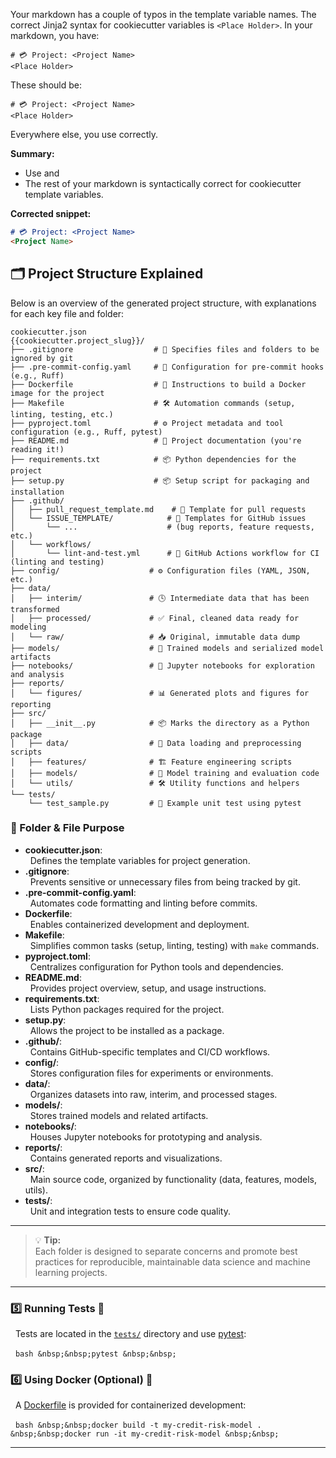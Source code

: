 Your markdown has a couple of typos in the template variable names. The correct Jinja2 syntax for cookiecutter variables is `<Place Holder>`. In your markdown, you have:

```
# 💳 Project: <Project Name>
<Place Holder>
```

These should be:

```
# 💳 Project: <Project Name>
<Place Holder>
```

Everywhere else, you use <Project Name> correctly.

**Summary:**  
- Use <Project Name> and <Project Name> 
- The rest of your markdown is syntactically correct for cookiecutter template variables.

**Corrected snippet:**
```markdown
# 💳 Project: <Project Name>
<Project Name>
```

## 🗂️ Project Structure Explained

Below is an overview of the generated project structure, with explanations for each key file and folder:

```text
cookiecutter.json
{{cookiecutter.project_slug}}/
├── .gitignore                  # 🚫 Specifies files and folders to be ignored by git
├── .pre-commit-config.yaml     # 🔄 Configuration for pre-commit hooks (e.g., Ruff)
├── Dockerfile                  # 🐳 Instructions to build a Docker image for the project
├── Makefile                    # 🛠️ Automation commands (setup, linting, testing, etc.)
├── pyproject.toml              # ⚙️ Project metadata and tool configuration (e.g., Ruff, pytest)
├── README.md                   # 📖 Project documentation (you're reading it!)
├── requirements.txt            # 📦 Python dependencies for the project
├── setup.py                    # 📦 Setup script for packaging and installation
├── .github/
│   ├── pull_request_template.md    # 🔀 Template for pull requests
│   └── ISSUE_TEMPLATE/            # 📝 Templates for GitHub issues
│       └── ...                    # (bug reports, feature requests, etc.)
│   └── workflows/
│       └── lint-and-test.yml      # 🤖 GitHub Actions workflow for CI (linting and testing)
├── config/                    # ⚙️ Configuration files (YAML, JSON, etc.)
├── data/
│   ├── interim/               # 🕓 Intermediate data that has been transformed
│   ├── processed/             # ✅ Final, cleaned data ready for modeling
│   └── raw/                   # 📥 Original, immutable data dump
├── models/                    # 🧠 Trained models and serialized model artifacts
├── notebooks/                 # 📓 Jupyter notebooks for exploration and analysis
├── reports/
│   └── figures/               # 📊 Generated plots and figures for reporting
├── src/
│   ├── __init__.py            # 📦 Marks the directory as a Python package
│   ├── data/                  # 📂 Data loading and preprocessing scripts
│   ├── features/              # 🏗️ Feature engineering scripts
│   ├── models/                # 🤖 Model training and evaluation code
│   └── utils/                 # 🛠️ Utility functions and helpers
└── tests/
    └── test_sample.py         # 🧪 Example unit test using pytest
```

### 📂 Folder & File Purpose

- **cookiecutter.json**:  
  &nbsp;&nbsp;Defines the template variables for project generation.
- **.gitignore**:  
  &nbsp;&nbsp;Prevents sensitive or unnecessary files from being tracked by git.
- **.pre-commit-config.yaml**:  
  &nbsp;&nbsp;Automates code formatting and linting before commits.
- **Dockerfile**:  
  &nbsp;&nbsp;Enables containerized development and deployment.
- **Makefile**:  
  &nbsp;&nbsp;Simplifies common tasks (setup, linting, testing) with `make` commands.
- **pyproject.toml**:  
  &nbsp;&nbsp;Centralizes configuration for Python tools and dependencies.
- **README.md**:  
  &nbsp;&nbsp;Provides project overview, setup, and usage instructions.
- **requirements.txt**:  
  &nbsp;&nbsp;Lists Python packages required for the project.
- **setup.py**:  
  &nbsp;&nbsp;Allows the project to be installed as a package.
- **.github/**:  
  &nbsp;&nbsp;Contains GitHub-specific templates and CI/CD workflows.
- **config/**:  
  &nbsp;&nbsp;Stores configuration files for experiments or environments.
- **data/**:  
  &nbsp;&nbsp;Organizes datasets into raw, interim, and processed stages.
- **models/**:  
  &nbsp;&nbsp;Stores trained models and related artifacts.
- **notebooks/**:  
  &nbsp;&nbsp;Houses Jupyter notebooks for prototyping and analysis.
- **reports/**:  
  &nbsp;&nbsp;Contains generated reports and visualizations.
- **src/**:  
  &nbsp;&nbsp;Main source code, organized by functionality (data, features, models, utils).
- **tests/**:  
  &nbsp;&nbsp;Unit and integration tests to ensure code quality.

---

> 💡 **Tip:**  
> Each folder is designed to separate concerns and promote best practices for reproducible, maintainable data science and machine learning projects.

---

### 5️⃣ Running Tests 🧪

&nbsp;&nbsp;Tests are located in the [`tests/`](tests/) directory and use [pytest](https://docs.pytest.org/):

&nbsp;&nbsp;```bash
&nbsp;&nbsp;pytest
&nbsp;&nbsp;```

### 6️⃣ Using Docker (Optional) 🐳

&nbsp;&nbsp;A [Dockerfile](Dockerfile) is provided for containerized development:

&nbsp;&nbsp;```bash
&nbsp;&nbsp;docker build -t my-credit-risk-model .
&nbsp;&nbsp;docker run -it my-credit-risk-model
&nbsp;&nbsp;```

---

